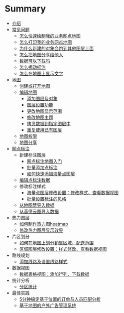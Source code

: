 # Summary

* [介绍](README.md)
* [常见问题](chang_jian_wen_ti.md)
   * [怎么快速绘制我的业务网点地图](draw-map.md)
   * [怎么打印我的业务网点地图](print-map.md)
   * [为什么新建的对象会跑到其他图层上面](cur-layer.md)
   * [怎么把地图分享给他人](shared-map.md)
   * [数据可以下载吗](download-data.md)
   * [怎么挪动标注](move-mark.md)
   * [怎么在地图上显示文字](display-label.md)
* [地图](map.md)
   * [创建或打开地图](new-map.md)
   * [编辑地图](edit-map.md)
       * [添加图层及对象](draw-a-map.md)
       * [图层设置功能](layer-settings.md)
       * [更改地图显示范围](change-map.md)
       * [修改地图主题](personalized-map.md)
       * [拷贝数据到指定图层中](copy-data.md)
       * [重复使用已有图层](copy-layer.md)
   * [地图权限](map-permissions.md)
   * [地图分享](map-embed.md)
* [网点标注](add-marker.md)
   * 新建标注图层
       * [网点标注地图入门](map-entry.md)
       * [批量添加点标注](maker-batch.md)
       * [如何快速添加海量点图层](bigdata-layer.md)
   * [编辑点标注数据](mark-data.md)
   * 修改标注样式
       * [海量点图层修改设置：修改样式、查看数据视图](set-mass-layer.md)
       * [批量设置标注的风格](batch-modify-maker.md)
   * [从地图慧导入数据](import-dituhui.md)
   * [从高德云图导入数据](import-amap.md)
* 热力图层
   * [如何制作热力图heatmap](create-heatmap.md)
   * [修改热力图层显示效果](heatmap-setting.md)
* 片区划分
   * [如何在地图上划分销售区域、配送范围](draw-region.md)
   * [区域图层修改设置：样式修改、查看数据视图](regionlayer-setting.md)
* 路线规划
   * [添加线路及设置线路样式](add-line.md)
* 数据视图
   * [数据表格视图：添加行列、下载数据](data-tale-view.md)
* 统计分析
   * [分区统计](statistic-analysis.md)
* 最佳实践
   * [5分钟搞定基于位置的订单与人员匹配分析](geobi-heatmap.md)
   * [基于地图的户外广告管理系统](outdoors-ad.md)

